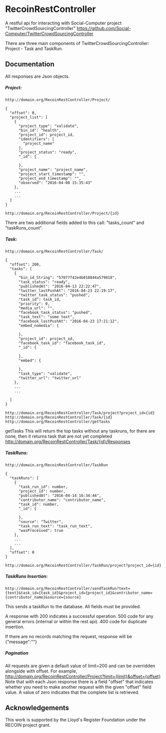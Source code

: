 # RecoinRestController
A restful api for interacting with Social-Computer project "TwitterCrowdSourcingController" https://github.com/Social-Computer/TwitterCrowdSourcingController

There are three main components of TwitterCrowdSourcingController: Project - Task and TaskRun.

## Documentation

All responses are Json objects.

##### Project:
	http://domain.org/RecoinRestController/Project/
```
{
  "offset": 0,
  "project_list": [
    {
      "project_type": "validate",
      "bin_id": "health",
      "project_id": project_id,
      "identifiers": [
        "project_name"
      ],
      "project_status": "ready",
      "_id": {
        
      },
      "project_name": "project_name",
      "project_start_timestamp": "",
      "project_end_timestamp": "",
      "observed": "2016-04-08 15:35:43"
    },
    ...
	...
  ]
}
```

	http://domain.org/RecoinRestController/Project/{id}

There are two additional fields added to this call: "tasks_count" and "taskRuns_count".

##### Task:

	http://domain.org/RecoinRestController/Task/
```
{
  "offset": 200,
  "tasks": [
    {
      "bin_id_String": "57077f42e4b018844a579818",
      "task_status": "ready",
      "publishedAt": "2016-04-13 22:22:47",
      "twitter_lastPushAt": "2016-04-23 22:19:17",
      "twitter_task_status": "pushed",
      "task_id": task_id,
      "priority": 0,
      "media_url": "",
      "facebook_task_status": "pushed",
      "task_text": "some text",
      "facebook_lastPushAt": "2016-04-23 17:21:12",
      "embed_nomedia": {
        
      },
      "project_id": project_id,
      "facebook_task_id": "facebook_task_id",
      "_id": {
		
      },
      "embed": {
        
      },
      "task_type": "validate",
      "twitter_url": "twitter_url"
    },
	...
	...

  ]
}
```

	http://domain.org/RecoinRestController/Task/project?project_id={id}
	http://domain.org/RecoinRestController/Task/{id}
    http://domain.org/RecoinRestController/getTasks
getTasks This will return the top tasks without any taskruns, for there are none, then it returns task that are not yet completed
	http://domain.org/RecoinRestController/Task/{id}/Responses


##### TaskRuns:

	http://domain.org/RecoinRestController/TaskRun
```
{
  "taskRuns": [
    {
      "task_run_id": number,
      "project_id": number,
      "publishedAt": "2016-04-14 16:34:44",
      "contributor_name": "contributor_name",
      "task_id": number,
      "_id": {
		
      },
      "source": "Twitter",
      "task_run_text": "task_run_text",
      "wasProcessed": true
    },
	...
	...
  ],
  "offset": 0
}
```

	http://domain.org/RecoinRestController/TaskRun/project?project_id={id}


##### TaskRuns Insertion:

	http://domain.org/RecoinRestController/sendTaskRun?text={text}&task_id={task_id}&project_id={project_id}&contributor_name={contributor_name}&source={source}

This sends a taskRun to the database. All fields must be provided.


A response with 200 indicates a successful operation. 500 code for any general errors (internal or within the rest api). 400 code for duplicate insertion.

If there are no records matching the request, response will be  {"message":""}

##### Pagination

All requests are given a default value of limit=200 and can be overridden alongside with offset. For example, http://domain.org/RecoinRestController/Project?limit={limit}&offset={offset}
Note that with each Json response there is a field "offset" that indicates whether you need to make another request with the given "offset" field value. A value of zero indicates that the complete list is retrieved. 

## Acknowledgements

This work is supported by the Lloyd's Register Foundation under the RECOIN project grant.



